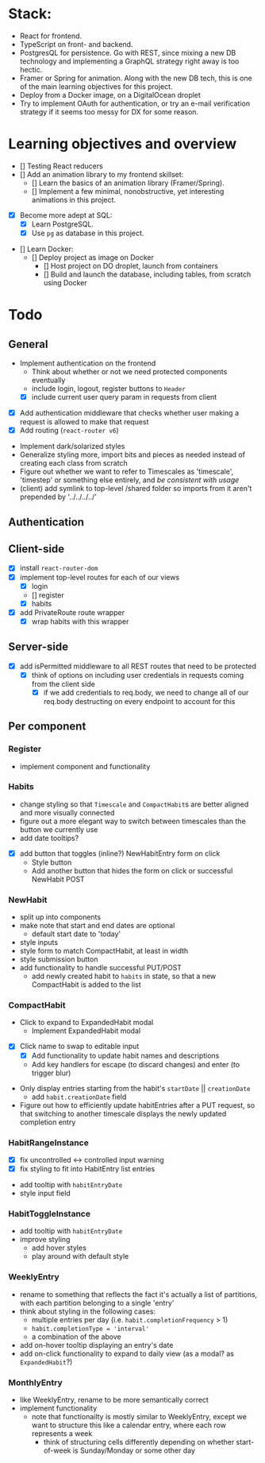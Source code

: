 # Stack:
- React for frontend.
- TypeScript on front- and backend.
- PostgresQL for persistence. Go with REST, since mixing a new DB technology and implementing a GraphQL strategy right away is too hectic.
- Framer or Spring for animation. Along with the new DB tech, this is one of the main learning objectives for this project.
- Deploy from a Docker image, on a DigitalOcean droplet
- Try to implement OAuth for authentication, or try an e-mail verification strategy if it seems too messy for DX for some reason.

# Learning objectives and overview
- [] Testing React reducers
- [] Add an animation library to my frontend skillset:
    - [] Learn the basics of an animation library (Framer/Spring).
    - [] Implement a few minimal, nonobstructive, yet interesting animations in this project.
- [x] Become more adept at SQL:
    - [x] Learn PostgreSQL.
    - [x] Use `pg` as database in this project.
- [] Learn Docker:
    - [] Deploy project as image on Docker
        - [] Host project on DO droplet, launch from containers
        - [] Build and launch the database, including tables, from scratch using Docker

# Todo
## General
- Implement authentication on the frontend
    - Think about whether or not we need protected components eventually
    - include login, logout, register buttons to `Header`
    - [x] include current user query param in requests from client
- [x] Add authentication middleware that checks whether user making a request is allowed to make that request
- [x] Add routing (`react-router v6`)
- Implement dark/solarized styles
- Generalize styling more, import bits and pieces as needed instead of creating each class from scratch
- Figure out whether we want to refer to Timescales as 'timescale', 'timestep' or something else entirely, and _be consistent with usage_
- (client) add symlink to top-level /shared folder so imports from it aren't prepended by '../../../../'

## Authentication
## Client-side
- [x] install `react-router-dom`
- [x] implement top-level routes for each of our views
    - [x] login
    - [] register
    - [x] habits
- [x] add PrivateRoute route wrapper
    - [x] wrap habits with this wrapper
## Server-side
- [x] add isPermitted middleware to all REST routes that need to be protected
    - [x] think of options on including user credentials in requests coming from the client side
        - [x] if we add credentials to req.body, we need to change all of our req.body destructing on every endpoint to account for this

## Per component
### Register
- implement component and functionality

### Habits
- change styling so that `Timescale` and `CompactHabit`s are better aligned and more visually connected
- figure out a more elegant way to switch between timescales than the button we currently use
- add date tooltips?
- [x] add button that toggles (inline?) NewHabitEntry form on click
    - Style button
    - Add another button that hides the form on click or successful NewHabit POST

### NewHabit
- split up into components
- make note that start and end dates are optional
    - default start date to 'today'
- style inputs
- style form to match CompactHabit, at least in width
- style submission button
- add functionality to handle successful PUT/POST
    - add newly created habit to `habits` in state, so that a new CompactHabit is added to the list

### CompactHabit
- Click to expand to ExpandedHabit modal
    - Implement ExpandedHabit modal
- [x] Click name to swap to editable input
    - [x] Add functionality to update habit names and descriptions
    - Add key handlers for escape (to discard changes) and enter (to trigger blur)
- Only display entries starting from the habit's `startDate` || `creationDate`
    - add `habit.creationDate` field
- Figure out how to efficiently update habitEntries after a PUT request, so that switching to another timescale displays the newly updated completion entry

### HabitRangeInstance
- [x] fix uncontrolled <-> controlled input warning
- [x] fix styling to fit into HabitEntry list entries
- add tooltip with `habitEntryDate`
- style input field

### HabitToggleInstance
- add tooltip with `habitEntryDate`
- improve styling
    - add hover styles
    - play around with default style

### WeeklyEntry
- rename to something that reflects the fact it's actually a list of partitions, with each partition belonging to a single 'entry'
- think about styling in the following cases:
    - multiple entries per day (i.e. `habit.completionFrequency` > 1)
    - `habit.completionType = 'interval'`
    - a combination of the above
- add on-hover tooltip displaying an entry's date
- add on-click functionality to expand to daily view (as a modal? as `ExpandedHabit`?)

### MonthlyEntry
- like WeeklyEntry, rename to be more semantically correct
- implement functionality
    - note that functionailty is mostly similar to WeeklyEntry, except we want to structure this like a calendar entry, where each row represents a week
        - think of structuring cells differently depending on whether start-of-week is Sunday/Monday or some other day